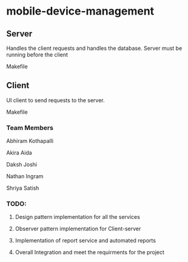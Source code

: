 # mobile-device-management

## Server

Handles the client requests and handles the database. Server must be running before the client

Makefile

## Client

UI client to send requests to the server.

Makefile


### Team Members

Abhiram Kothapalli

Akira Aida

Daksh Joshi

Nathan Ingram

Shriya Satish


### TODO:
1. Design pattern implementation for all the services

2. Observer pattern implementation for Client-server

3. Implementation of report service and automated reports

4. Overall Integration and meet the requirments for the project
